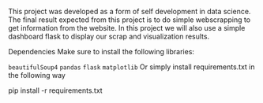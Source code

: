 


This project was developed as a form of self development in data science. The final result expected from this project is to do simple webscrapping to get information from the website. In this project we will also use a simple dashboard flask to display our scrap and visualization results.

Dependencies
Make sure to install the following libraries:

`beautifulSoup4`
`pandas`
`flask`
`matplotlib`
Or simply install requirements.txt in the following way

pip install -r requirements.txt

